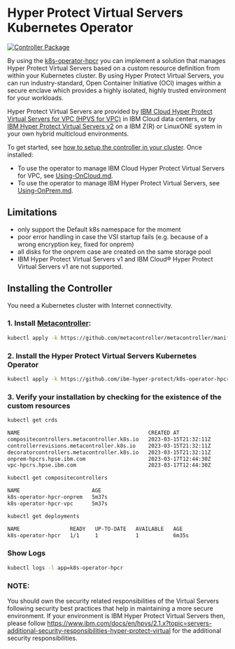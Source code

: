# Hyper Protect Virtual Servers Kubernetes Operator

[![Controller Package](https://github.com/ibm-hyper-protect/k8s-operator-hpcr/actions/workflows/release-package.yml/badge.svg)](https://github.com/ibm-hyper-protect/k8s-operator-hpcr/actions/workflows/release-package.yml)

By using the [k8s-operator-hpcr](https://github.com/ibm-hyper-protect/k8s-operator-hpcr) you can implement a solution that manages Hyper Protect Virtual Servers based on a custom resource definition from within your Kubernetes cluster. By using Hyper Protect Virtual Servers, you can run industry-standard, Open Container Initiative (OCI) images within a secure enclave which provides a highly isolated, highly trusted environment for your workloads.

Hyper Protect Virtual Servers are provided by [IBM Cloud Hyper Protect Virtual Servers for VPC (HPVS for VPC)](https://cloud.ibm.com/docs/vpc?topic=vpc-about-se#about-hyper-protect-virtual-servers-for-vpc) in IBM Cloud data centers, or by [IBM Hyper Protect Virtual Servers v2](https://www.ibm.com/products/hyper-protect-virtual-servers) on a IBM Z(R) or LinuxONE system in your own hybrid multicloud environments.

To get started, see [how to setup the controller in your cluster](#installing-the-controller).  Once installed:

- To use the operator to manage IBM Cloud Hyper Protect Virtual Servers for VPC, see [Using-OnCloud.md](Using-OnCloud.md).
- To use the operator to manage IBM Hyper Protect Virtual Servers, see [Using-OnPrem.md](Using-OnPrem.md).

## Limitations

- only support the Default k8s namespace for the moment
- poor error handling in case the VSI startup fails (e.g. because of a wrong encryption key, fixed for onprem)
- all disks for the onprem case are created on the same storage pool
- IBM Hyper Protect Virtual Servers v1 and IBM Cloud® Hyper Protect Virtual Servers v1 are not supported.

## Installing the Controller

You need a Kubernetes cluster with Internet connectivity.

### 1. Install [Metacontroller](https://metacontroller.github.io/metacontroller/guide/install.html):
  
  ```bash
  kubectl apply -k https://github.com/metacontroller/metacontroller/manifests/production
  ```

### 2. Install the Hyper Protect Virtual Servers Kubernetes Operator

```bash
kubectl apply -k https://github.com/ibm-hyper-protect/k8s-operator-hpcr/manifests
``` 

### 3. Verify your installation by checking for the existence of the custom resources

```bash
kubectl get crds

NAME                                         CREATED AT
compositecontrollers.metacontroller.k8s.io   2023-03-15T21:32:11Z
controllerrevisions.metacontroller.k8s.io    2023-03-15T21:32:11Z
decoratorcontrollers.metacontroller.k8s.io   2023-03-15T21:32:11Z
onprem-hpcrs.hpse.ibm.com                    2023-03-17T12:44:30Z
vpc-hpcrs.hpse.ibm.com                       2023-03-17T12:44:30Z
```

```bash
kubectl get compositecontrollers

NAME                       AGE
k8s-operator-hpcr-onprem   5m37s
k8s-operator-hpcr-vpc      5m37s
```

```bash
kubectl get deployments

NAME                READY   UP-TO-DATE   AVAILABLE   AGE
k8s-operator-hpcr   1/1     1            1           6m35s
```

### Show Logs

```bash
kubectl logs -l app=k8s-operator-hpcr
```
### NOTE:

You should own the security related responsibilities of the Virtual Servers following security best practices that help in maintaining a more secure environment. If your environment is IBM Hyper Protect Virtual Servers then, please follow https://www.ibm.com/docs/en/hpvs/2.1.x?topic=servers-additional-security-responsibilities-hyper-protect-virtual for the additional security responsibilities.

